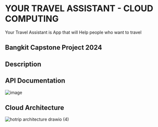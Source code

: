 # YOUR TRAVEL ASSISTANT - CLOUD COMPUTING
Your Travel Assistant is App that will Help people who want to travel 
## Bangkit Capstone Project 2024

## Description

## API Documentation
![image](https://github.com/user-attachments/assets/ba1afab8-4d42-4e57-ad0f-ee1aeadb0012)

## Cloud Architecture
![hotrip architecture drawio (4)](https://github.com/user-attachments/assets/4050e908-36a9-4be4-af9c-39ca7f8f2b6c)

